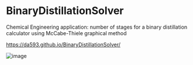# BinaryDistillationSolver
 Chemical Engineering application: number of stages for a binary distillation calculator using McCabe-Thiele graphical method 
<br/>

 https://da593.github.io/BinaryDistillationSolver/
<br/>

 
 ![image](https://user-images.githubusercontent.com/60017078/123506171-dc6f7b80-d630-11eb-8d7f-9fc50bccebf0.png)

 
